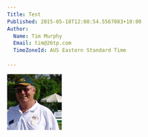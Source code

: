 ```yaml
---
Title: Test
Published: 2015-05-18T12:08:54.5567083+10:00
Author:
  Name: Tim Murphy
  Email: tim@26tp.com
  TimeZoneId: AUS Eastern Standard Time

---
```

<img src="/bob-godfrey.jpg" alt="Bob Godfrey" title="Bob Godfrey"/>